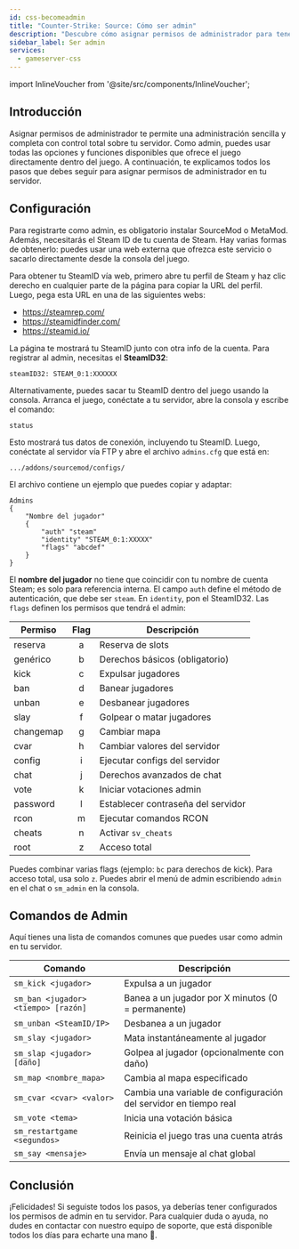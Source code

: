 ```yaml
---
id: css-becomeadmin
title: "Counter-Strike: Source: Cómo ser admin"
description: "Descubre cómo asignar permisos de administrador para tener control total del servidor y gestionar las funciones del juego de forma efectiva → Aprende más ahora"
sidebar_label: Ser admin
services:
  - gameserver-css
---
```


import InlineVoucher from '@site/src/components/InlineVoucher';



## Introducción

Asignar permisos de administrador te permite una administración sencilla y completa con control total sobre tu servidor. Como admin, puedes usar todas las opciones y funciones disponibles que ofrece el juego directamente dentro del juego. A continuación, te explicamos todos los pasos que debes seguir para asignar permisos de administrador en tu servidor.

<InlineVoucher />



## Configuración

Para registrarte como admin, es obligatorio instalar SourceMod o MetaMod. Además, necesitarás el Steam ID de tu cuenta de Steam. Hay varias formas de obtenerlo: puedes usar una web externa que ofrezca este servicio o sacarlo directamente desde la consola del juego.


Para obtener tu SteamID vía web, primero abre tu perfil de Steam y haz clic derecho en cualquier parte de la página para copiar la URL del perfil. Luego, pega esta URL en una de las siguientes webs:

- https://steamrep.com/
- https://steamidfinder.com/
- https://steamid.io/

La página te mostrará tu SteamID junto con otra info de la cuenta. Para registrar al admin, necesitas el **SteamID32**:

```
steamID32: STEAM_0:1:XXXXXX
```

Alternativamente, puedes sacar tu SteamID dentro del juego usando la consola. Arranca el juego, conéctate a tu servidor, abre la consola y escribe el comando:

```
status
```

Esto mostrará tus datos de conexión, incluyendo tu SteamID. Luego, conéctate al servidor vía FTP y abre el archivo `admins.cfg` que está en:

```
.../addons/sourcemod/configs/
```

El archivo contiene un ejemplo que puedes copiar y adaptar:

```
Admins
{
	"Nombre del jugador"
	{
		"auth" "steam"
		"identity" "STEAM_0:1:XXXXX"
		"flags" "abcdef"
	}
}
```

El **nombre del jugador** no tiene que coincidir con tu nombre de cuenta Steam; es solo para referencia interna. El campo `auth` define el método de autenticación, que debe ser `steam`. En `identity`, pon el SteamID32. Las `flags` definen los permisos que tendrá el admin:

| Permiso    | Flag | Descripción               |
|------------|:----:|---------------------------|
| reserva    | a    | Reserva de slots          |
| genérico   | b    | Derechos básicos (obligatorio) |
| kick       | c    | Expulsar jugadores        |
| ban        | d    | Banear jugadores          |
| unban      | e    | Desbanear jugadores       |
| slay       | f    | Golpear o matar jugadores |
| changemap  | g    | Cambiar mapa              |
| cvar       | h    | Cambiar valores del servidor |
| config     | i    | Ejecutar configs del servidor |
| chat       | j    | Derechos avanzados de chat |
| vote       | k    | Iniciar votaciones admin  |
| password   | l    | Establecer contraseña del servidor |
| rcon       | m    | Ejecutar comandos RCON    |
| cheats     | n    | Activar `sv_cheats`       |
| root       | z    | Acceso total              |

Puedes combinar varias flags (ejemplo: `bc` para derechos de kick). Para acceso total, usa solo `z`. Puedes abrir el menú de admin escribiendo `admin` en el chat o `sm_admin` en la consola.



## Comandos de Admin

Aquí tienes una lista de comandos comunes que puedes usar como admin en tu servidor.

| Comando                           | Descripción                                  |
| -------------------------------- | -------------------------------------------- |
| `sm_kick <jugador>`              | Expulsa a un jugador                         |
| `sm_ban <jugador> <tiempo> [razón]` | Banea a un jugador por X minutos (0 = permanente) |
| `sm_unban <SteamID/IP>`           | Desbanea a un jugador                        |
| `sm_slay <jugador>`              | Mata instantáneamente al jugador             |
| `sm_slap <jugador> [daño]`       | Golpea al jugador (opcionalmente con daño)  |
| `sm_map <nombre_mapa>`           | Cambia al mapa especificado                  |
| `sm_cvar <cvar> <valor>`          | Cambia una variable de configuración del servidor en tiempo real |
| `sm_vote <tema>`                 | Inicia una votación básica                    |
| `sm_restartgame <segundos>`      | Reinicia el juego tras una cuenta atrás      |
| `sm_say <mensaje>`               | Envía un mensaje al chat global               |



## Conclusión

¡Felicidades! Si seguiste todos los pasos, ya deberías tener configurados los permisos de admin en tu servidor. Para cualquier duda o ayuda, no dudes en contactar con nuestro equipo de soporte, que está disponible todos los días para echarte una mano 🙂.

<InlineVoucher />